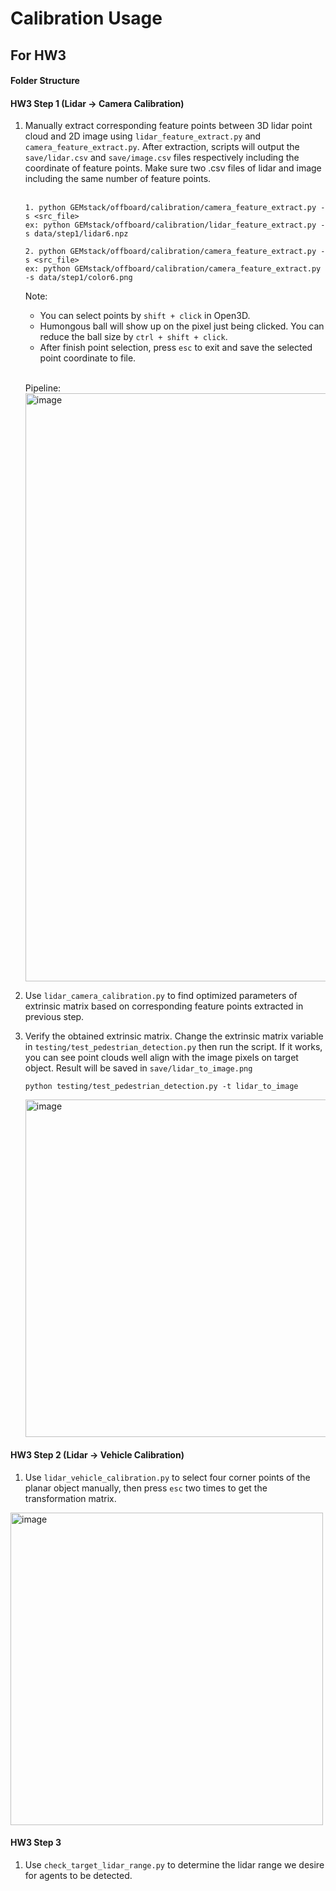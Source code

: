 # Calibration Usage

## For HW3
#### Folder Structure

#### HW3 Step 1 (Lidar -> Camera Calibration)
1. Manually extract corresponding feature points between 3D lidar point cloud and 2D image using `lidar_feature_extract.py` and `camera_feature_extract.py`. After extraction, scripts will output the `save/lidar.csv` and `save/image.csv` files respectively including the coordinate of feature points. Make sure two .csv files of lidar and image including the same number of feature points. <br><br>
    ```
    1. python GEMstack/offboard/calibration/camera_feature_extract.py -s <src_file>
    ex: python GEMstack/offboard/calibration/lidar_feature_extract.py -s data/step1/lidar6.npz

    2. python GEMstack/offboard/calibration/camera_feature_extract.py -s <src_file>
    ex: python GEMstack/offboard/calibration/camera_feature_extract.py -s data/step1/color6.png
    ```

    Note:
    - You can select points by `shift + click` in Open3D.
    - Humongous ball will show up on the pixel just being clicked. You can reduce the ball size by `ctrl + shift + click`.
    - After finish point selection, press `esc` to exit and save the selected point coordinate to file.
    <br>

    Pipeline:
    <img width="941" alt="image" src="https://github.com/krishauser/GEMstack/assets/22386566/74b20ea2-571c-4e1f-b95c-24a3f8583193">

2. Use `lidar_camera_calibration.py` to find optimized parameters of extrinsic matrix based on corresponding feature points extracted in previous step.

3. Verify the obtained extrinsic matrix. Change the extrinsic matrix variable in `testing/test_pedestrian_detection.py` then run the script. If it works, you can see point clouds well align with the image pixels on target object. Result will be saved in `save/lidar_to_image.png` <br>
    ```
    python testing/test_pedestrian_detection.py -t lidar_to_image
    ```
    <img width="540" alt="image" src="https://github.com/krishauser/GEMstack/assets/22386566/7430e26e-f916-492e-8742-1732eca37a81">

#### HW3 Step 2 (Lidar -> Vehicle Calibration)
1. Use `lidar_vehicle_calibration.py` to select four corner points of the planar object manually, then press `esc` two times to get the transformation matrix. <br>
<img width="500" alt="image" src="https://github.com/krishauser/GEMstack/assets/22386566/bcdbfbac-ec13-4a44-966d-0931d26f2021">

#### HW3 Step 3
1. Use `check_target_lidar_range.py` to determine the lidar range we desire for agents to be detected.
